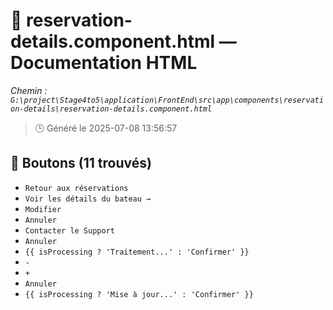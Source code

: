 # 📄 reservation-details.component.html — Documentation HTML
*Chemin : `G:\project\Stage4to5\application\FrontEnd\src\app\components\reservation-details\reservation-details.component.html`*

> 🕒 Généré le 2025-07-08 13:56:57

## 🔘 Boutons (11 trouvés)
- `Retour aux réservations`
- `Voir les détails du bateau →`
- `Modifier`
- `Annuler`
- `Contacter le Support`
- `Annuler`
- `{{ isProcessing ? 'Traitement...' : 'Confirmer' }}`
- `-`
- `+`
- `Annuler`
- `{{ isProcessing ? 'Mise à jour...' : 'Confirmer' }}`
